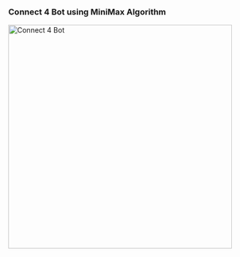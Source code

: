 ### Connect 4 Bot using MiniMax Algorithm ###

<img src="Screenshot 2024-12-26 at 9.10.49 PM.png" alt="Connect 4 Bot" width="450"/>


